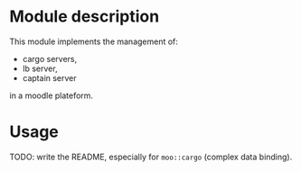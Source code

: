 # Module description

This module implements the management of:

- cargo servers,
- lb server,
- captain server

in a moodle plateform.

# Usage

TODO: write the README, especially for `moo::cargo`
(complex data binding).


